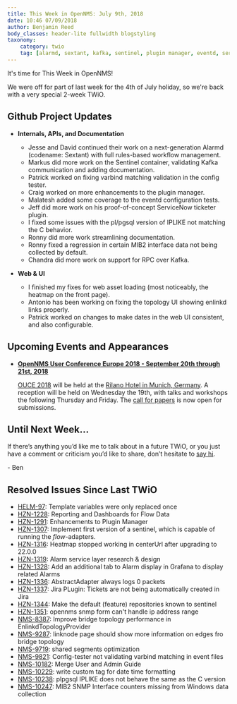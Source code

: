```yaml
---
title: This Week in OpenNMS: July 9th, 2018
date: 10:46 07/09/2018
author: Benjamin Reed
body_classes: header-lite fullwidth blogstyling
taxonomy:
    category: twio
    tag: [alarmd, sextant, kafka, sentinel, plugin manager, eventd, servicenow, iplike, snmp, topology, ouce]
---
```


It's time for This Week in OpenNMS!

We were off for part of last week for the 4th of July holiday, so we're back with a very special 2-week TWiO.

<!-- git log --author=bamboo@opennms.org --invert-grep --all --no-merges --since='2018-06-25 00:00:00' --until='2018-07-09 00:00:00' --format='%Cblue%ai %Cgreen%aN %Creset%s %Cblue(%H)%Cred%d' --author-date-order | sort | less -R -->


## Github Project Updates

* __Internals, APIs, and Documentation__

  * Jesse and David continued their work on a next-generation Alarmd (codename: Sextant) with full rules-based workflow management.
  * Markus did more work on the Sentinel container, validating Kafka communication and adding documentation.
  * Patrick worked on fixing varbind matching validation in the config tester.
  * Craig worked on more enhancements to the plugin manager.
  * Malatesh added some coverage to the eventd configuration tests.
  * Jeff did more work on his proof-of-concept ServiceNow ticketer plugin.
  * I fixed some issues with the pl/pgsql version of IPLIKE not matching the C behavior.
  * Ronny did more work streamlining documentation.
  * Ronny fixed a regression in certain MIB2 interface data not being collected by default.
  * Chandra did more work on support for RPC over Kafka.

* __Web & UI__

  * I finished my fixes for web asset loading (most noticeably, the heatmap on the front page).
  * Antonio has been working on fixing the topology UI showing enlinkd links properly.
  * Patrick worked on changes to make dates in the web UI consistent, and also configurable.


## Upcoming Events and Appearances

* **[OpenNMS User Conference Europe 2018 - September 20th through 21st, 2018](https://ouce.opennms.eu/)**

  [OUCE 2018](https://ouce.opennms.eu/) will be held at the [Rilano Hotel in Munich, Germany](https://www.rilano-hotel-muenchen.de/).
  A reception will be held on Wednesday the 19th, with talks and workshops the following Thursday and Friday.
  The [call for papers](https://ouce.opennms.eu/cfp/2018/) is now open for submissions.


## Until Next Week…

If there’s anything you’d like me to talk about in a future TWiO, or you just have a comment or criticism you’d like to share, don’t hesitate to [say hi](mailto:twio@opennms.org).

\- Ben

<!--
  https://github.com/OpenNMS/twio-fodder/blob/master/scripts/twio-issues-list.pl
-->

## Resolved Issues Since Last TWiO

* [HELM-97](https://issues.opennms.org/browse/HELM-97): Template variables were only replaced once
* [HZN-1228](https://issues.opennms.org/browse/HZN-1228): Reporting and Dashboards for Flow Data
* [HZN-1291](https://issues.opennms.org/browse/HZN-1291): Enhancements to Plugin Manager
* [HZN-1307](https://issues.opennms.org/browse/HZN-1307): Implement first version of a sentinel, which is capable of running the *flow*-adapters.
* [HZN-1316](https://issues.opennms.org/browse/HZN-1316): Heatmap stopped working in centerUrl after upgrading to 22.0.0
* [HZN-1319](https://issues.opennms.org/browse/HZN-1319): Alarm service layer research & design
* [HZN-1328](https://issues.opennms.org/browse/HZN-1328): Add an additional tab to Alarm display in Grafana to display related Alarms
* [HZN-1336](https://issues.opennms.org/browse/HZN-1336): AbstractAdapter always logs 0 packets
* [HZN-1337](https://issues.opennms.org/browse/HZN-1337): Jira PLugin: Tickets are not being automatically created in Jira
* [HZN-1344](https://issues.opennms.org/browse/HZN-1344): Make the default (feature) repositories known to sentinel
* [HZN-1351](https://issues.opennms.org/browse/HZN-1351): opennms snmp form can't handle ip address range
* [NMS-8387](https://issues.opennms.org/browse/NMS-8387): Improve bridge topology performance in EnlinkdTopologyProvider
* [NMS-9287](https://issues.opennms.org/browse/NMS-9287): linknode page should show more information on edges fro bridge topology
* [NMS-9719](https://issues.opennms.org/browse/NMS-9719): shared segments optimization
* [NMS-9821](https://issues.opennms.org/browse/NMS-9821): Config-tester not validating varbind matching in event files
* [NMS-10182](https://issues.opennms.org/browse/NMS-10182): Merge User and Admin Guide
* [NMS-10229](https://issues.opennms.org/browse/NMS-10229): write custom tag for date time formatting
* [NMS-10238](https://issues.opennms.org/browse/NMS-10238): plpgsql IPLIKE does not behave the same as the C version
* [NMS-10247](https://issues.opennms.org/browse/NMS-10247): MIB2 SNMP Interface counters missing from Windows data collection
